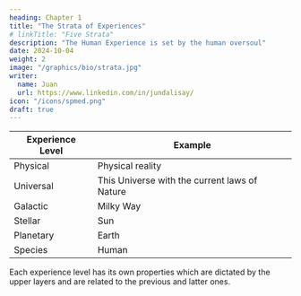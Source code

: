 ```yaml
---
heading: Chapter 1
title: "The Strata of Experiences"
# linkTitle: "Five Strata"
description: "The Human Experience is set by the human oversoul"
date: 2024-10-04
weight: 2
image: "/graphics/bio/strata.jpg"
writer:
  name: Juan
  url: https://www.linkedin.com/in/jundalisay/
icon: "/icons/spmed.png"
draft: true
---
```



Experience Level | Example
--- | ---
Physical | Physical reality
Universal | This Universe with the current laws of Nature
Galactic | Milky Way
Stellar | Sun
Planetary | Earth
Species | Human 

<!-- The human experience is the  -->

Each experience level has its own properties which are dictated by the upper layers and are related to the previous and latter ones. 

